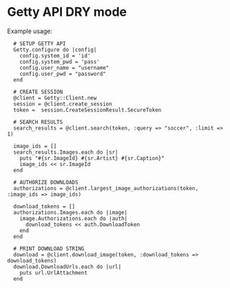 # Getty API DRY mode
Example usage:

      # SETUP GETTY API
      Getty.configure do |config|
        config.system_id = 'id'
        config.system_pwd = 'pass'
        config.user_name = "username"
        config.user_pwd = "password"
      end

      # CREATE SESSION
      @client = Getty::Client.new
      session = @client.create_session
      token =  session.CreateSessionResult.SecureToken

      # SEARCH RESULTS
      search_results = @client.search(token, :query => "soccer", :limit => 1)

      image_ids = []
      search_results.Images.each do |sr|
        puts "#{sr.ImageId} #{sr.Artist} #{sr.Caption}"
        image_ids << sr.ImageId
      end

      # AUTHORIZE DOWNLOADS
      authorizations = @client.largest_image_authorizations(token, :image_ids => image_ids)

      download_tokens = []
      authorizations.Images.each do |image| 
        image.Authorizations.each do |auth|
          download_tokens << auth.DownloadToken
        end
      end

      # PRINT DOWNLOAD STRING
      download = @client.download_image(token, :download_tokens => download_tokens)
      download.DownloadUrls.each do |url|
        puts url.UrlAttachment
      end


